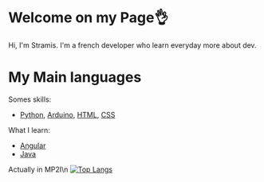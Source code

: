 # Welcome on my Page👌
Hi, I'm Stramis. I'm a french developer who learn everyday more about dev.
# My Main languages
Somes skills:
* [Python](python.org), [Arduino](arduino.org), [HTML](https://developer.mozilla.org/fr/docs/Web/HTML), [CSS](https://developer.mozilla.org/fr/docs/Web/CSS)

What I learn:
* [Angular](angular.io)
* [Java](java.com)

Actually in MP2I\n
[![Top Langs](https://github-readme-stats.vercel.app/api/top-langs/?username=Debrinn&layout=compact)](https://github.com/Debrinn/Debrinn)
